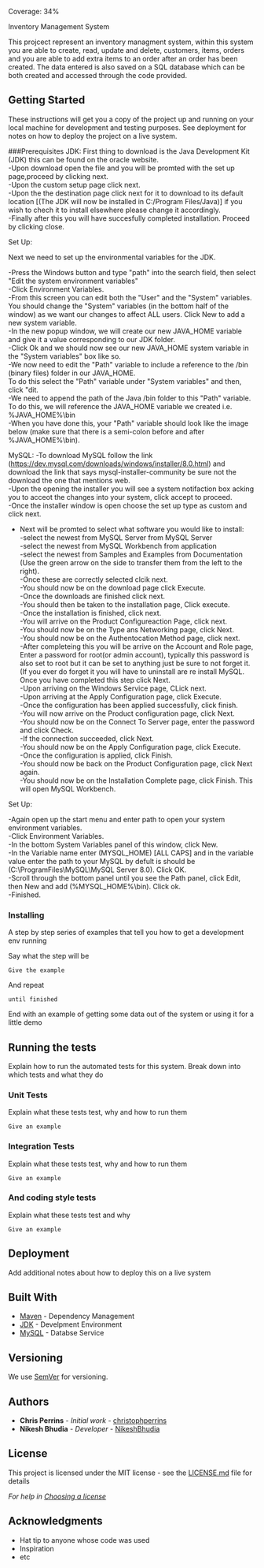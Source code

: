 Coverage: 34%  

  Inventory Management System

This projcect represent an inventory managment system, within this system you are able to create, read, update and delete, customers, items, orders and you are able to add extra items to an order after an order has been created. The data entered is also saved on a SQL database which can be both created and accessed through the code provided.

## Getting Started

These instructions will get you a copy of the project up and running on your local machine for development and testing purposes. See deployment for notes on how to deploy the project on a live system.

###Prerequisites
JDK:
First thing to download is the Java Development Kit (JDK) this can be found on the oracle website. <br />
-Upon download open the file and you will be promted with the set up page,proceed by clicking next. <br />
-Upon the custom setup page click next. <br />
-Upon the the destination page click next for it to download to its default location [(The JDK will now be installed in C:/Program Files/Java)] if you wish to chech it to install elsewhere please change it accordingly. <br />
-Finally after this you will have succesfully completed installation. Proceed by clicking close. <br />

Set Up:

Next we need to set up the environmental variables for the JDK.

-Press the Windows button and type "path" into the search field, then select "Edit the system environment variables" <br />
-Click Environment Variables. <br />
-From this screen you can edit both the "User" and the "System" variables. You should change the "System" variables (in the bottom half of the window) as we want our changes to affect ALL users. Click New to add a new system variable. <br />
-In the new popup window, we will create our new JAVA_HOME variable and give it a value corresponding to our JDK folder. <br />
-Click Ok and we should now see our new JAVA_HOME system variable in the "System variables" box like so. <br />
-We now need to edit the "Path" variable to include a reference to the /bin (binary files) folder in our JAVA_HOME. <br />
To do this select the "Path" variable under "System variables" and then, click "dit. <br />
-We need to append the path of the Java /bin folder to this "Path" variable. To do this, we will reference the JAVA_HOME variable we created i.e. %JAVA_HOME%\bin <br />
-When you have done this, your "Path" variable should look like the image below (make sure that there is a semi-colon before and after %JAVA_HOME%\bin). <br />

MySQL:
-To download MySQL follow the link (https://dev.mysql.com/downloads/windows/installer/8.0.html) and download the link that says mysql-installer-community be sure not the download the one that mentions web. <br />
-Upon the opening the installer you will see a system notifaction box acking you to acceot the changes into your system, click accept to proceed. <br />
-Once the installer window is open choose the set up type as custom and click next. <br />
- Next will be promted to select what software you would like to install: <br />
  -select the newest from MySQL Server from MySQL Server <br />
  -select the newest from MySQL Workbench from application <br />
  -select the newest from Samples and Examples from Documentation <br />
  (Use the green arrow on the side to transfer them from the left to the right). <br />
  -Once these are correctly selected clcik next. <br />
-You should now be on the download page click Execute. <br />
-Once the downloads are finished click next. <br />
-You should then be taken to the installation page, Click execute. <br />
-Once the installation is finished, click next. <br />
-You will arrive on the Product Configureaction Page, click next. <br />
-You should now be on the Type ans Networking page, click Next. <br />
-You should now be on the Authentocation Method page, click next. <br />
-After completeing this you will be arrive on the Account and Role page, Enter a password for root(or admin account), typically this password is also set to root but it can be set to anything just be sure to not forget it. (If you ever do forget it you will have to uninstall are re install MySQL. Once you have completed this step click Next. <br />
-Upon arriving on the Windows Service page, CLick next. <br />
-Upon arriving at the Apply Configuration page, click Execute. <br />
-Once the configuration has been applied successfully, click finish. <br />
-You will now arrive on the Product configuration page, click Next. <br />
-You should now be on the Connect To Server page, enter the password and click Check. <br />
-If the connection succeeded, click Next. <br />
-You should now be on the Apply Configuration page, click Execute. <br />
-Once the configuration is applied, click Finish. <br />
-You should now be back on the Product Configuration page, click Next again. <br />
-You should now be on the Installation Complete page, click Finish. This will open MySQL Workbench. <br />

Set Up:

-Again open up the start menu and enter path to open your system environment variables. <br />
-Click Environment Variables.  <br />
-In the bottom System Variables panel of this window, click New. <br />
-In the Variable name enter (MYSQL_HOME) [ALL CAPS] and in the variable value enter the path to your MySQL by defult is should be (C:\ProgramFiles\MySQL\MySQL Server 8.0). Click OK. <br />
-Scroll through the bottom panel until you see the Path panel, click Edit, then New and add (%MYSQL_HOME%\bin). Click ok. <br />
-Finished. 

### Installing

A step by step series of examples that tell you how to get a development env running

Say what the step will be

```
Give the example
```

And repeat

```
until finished
```

End with an example of getting some data out of the system or using it for a little demo

## Running the tests

Explain how to run the automated tests for this system. Break down into which tests and what they do

### Unit Tests 

Explain what these tests test, why and how to run them

```
Give an example
```

### Integration Tests 
Explain what these tests test, why and how to run them

```
Give an example
```

### And coding style tests

Explain what these tests test and why

```
Give an example
```

## Deployment

Add additional notes about how to deploy this on a live system

## Built With

* [Maven](https://maven.apache.org/) - Dependency Management
* [JDK](https://www.oracle.com/java/technologies/downloads/) - Develpment Environment
* [MySQL](https://dev.mysql.com/downloads/windows/installer/8.0.html) - Databse Service
## Versioning

We use [SemVer](http://semver.org/) for versioning.

## Authors

* **Chris Perrins** - *Initial work* - [christophperrins](https://github.com/christophperrins)
* **Nikesh Bhudia** - *Developer* - [NikeshBhudia](https://github.com/NikeshBhudia)

## License

This project is licensed under the MIT license - see the [LICENSE.md](LICENSE.md) file for details 

*For help in [Choosing a license](https://choosealicense.com/)*

## Acknowledgments

* Hat tip to anyone whose code was used
* Inspiration
* etc
